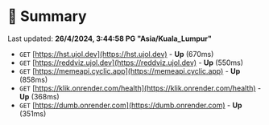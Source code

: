# 📖 Summary
Last updated: **26/4/2024, 3:44:58 PG "Asia/Kuala_Lumpur"**

- `GET` [https://hst.ujol.dev](https://hst.ujol.dev) - **Up** (670ms)
- `GET` [https://reddviz.ujol.dev](https://reddviz.ujol.dev) - **Up** (550ms)
- `GET` [https://memeapi.cyclic.app](https://memeapi.cyclic.app) - **Up** (858ms)
- `GET` [https://klik.onrender.com/health](https://klik.onrender.com/health) - **Up** (368ms)
- `GET` [https://dumb.onrender.com](https://dumb.onrender.com) - **Up** (351ms)
